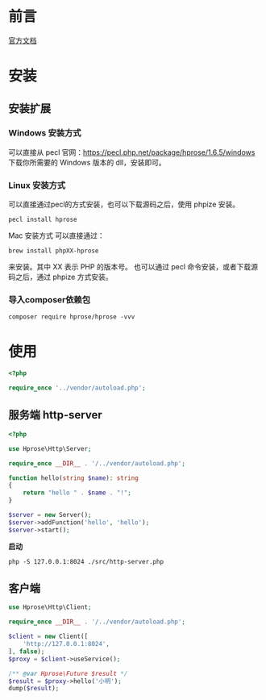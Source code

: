# 前言
[官方文档](https://github.com/hprose/hprose-php/wiki)

# 安装

## 安装扩展
### Windows 安装方式
可以直接从 pecl 官网：https://pecl.php.net/package/hprose/1.6.5/windows 下载你所需要的 Windows 版本的 dll，安装即可。

### Linux 安装方式
可以直接通过pecl的方式安装，也可以下载源码之后，使用 phpize 安装。
```shell
pecl install hprose
```

Mac 安装方式
可以直接通过：

```shell
brew install phpXX-hprose
```
来安装。其中 XX 表示 PHP 的版本号。
也可以通过 pecl 命令安装，或者下载源码之后，通过 phpize 方式安装。

### 导入composer依赖包

```shell
composer require hprose/hprose -vvv
```

# 使用
```php
<?php

require_once '../vendor/autoload.php';

```

## 服务端 http-server
```php
<?php

use Hprose\Http\Server;

require_once __DIR__ . '/../vendor/autoload.php';

function hello(string $name): string
{
    return "hello " . $name . "!";
}

$server = new Server();
$server->addFunction('hello', 'hello');
$server->start();
```
**启动**
```shell
php -S 127.0.0.1:8024 ./src/http-server.php
```

## 客户端
```php
use Hprose\Http\Client;

require_once __DIR__ . '/../vendor/autoload.php';

$client = new Client([
    'http://127.0.0.1:8024',
], false);
$proxy = $client->useService();

/** @var Hprose\Future $result */
$result = $proxy->hello('小明');
dump($result);
```